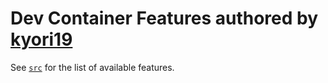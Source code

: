 # Dev Container Features authored by [kyori19](https://github.com/kyori19)

See [`src`](src) for the list of available features.
